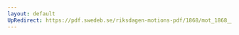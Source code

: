 ```yaml
---
layout: default
UpRedirect: https://pdf.swedeb.se/riksdagen-motions-pdf/1868/mot_1868__fk__00037.pdf
---
```


